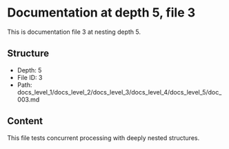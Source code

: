 # Documentation at depth 5, file 3

This is documentation file 3 at nesting depth 5.

## Structure
- Depth: 5
- File ID: 3
- Path: docs_level_1/docs_level_2/docs_level_3/docs_level_4/docs_level_5/doc_003.md

## Content
This file tests concurrent processing with deeply nested structures.